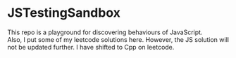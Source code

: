 # JSTestingSandbox

This repo is a playground for discovering behaviours of JavaScript.  
Also, I put some of my leetcode solutions here. However, the JS solution will not be updated further. I have shifted to Cpp on leetcode.
